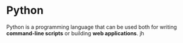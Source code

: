 # Python

Python is a programming language that can be used both for writing **command-line scripts** or building **web applications**.
jh